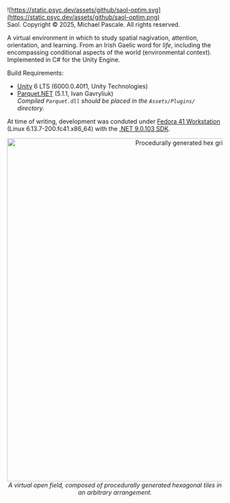 ![https://static.psyc.dev/assets/github/saol-optim.svg](https://static.psyc.dev/assets/github/saol-optim.png)  
Saol. Copyright &copy; 2025, Michael Pascale. All rights reserved.

A virtual environment in which to study spatial nagivation, attention, orientation, and learning. From an Irish Gaelic word for _life_, including the encompassing conditional aspects of the world (environmental context). Implemented in C# for the Unity Engine.

Build Requirements:

- [Unity](https://unity.com/releases/editor/archive) 6 LTS (6000.0.40f1, Unity Technologies)
- [Parquet.NET](https://github.com/aloneguid/parquet-dotnet) (5.1.1, Ivan Gavryliuk)  
 _Compiled `Parquet.dll` should be placed in the  `Assets/Plugins/` directory._

At time of writing, development was conduted under [Fedora 41 Workstation](https://fedoraproject.org/workstation/download) (Linux 6.13.7-200.fc41.x86_64) with the [.NET 9.0.103 SDK](https://learn.microsoft.com/en-us/dotnet/core/install/linux-fedora?tabs=dotnet9).

<p align="center">
  <img src="https://github.com/user-attachments/assets/61e7f493-efcc-4834-8f56-e33718ec8ca9" alt="Procedurally generated hex grid." width="800"/>
  <br>
  <em>A virtual open field, composed of procedurally generated hexagonal tiles in an arbitrary arrangement.</em>
</p>
